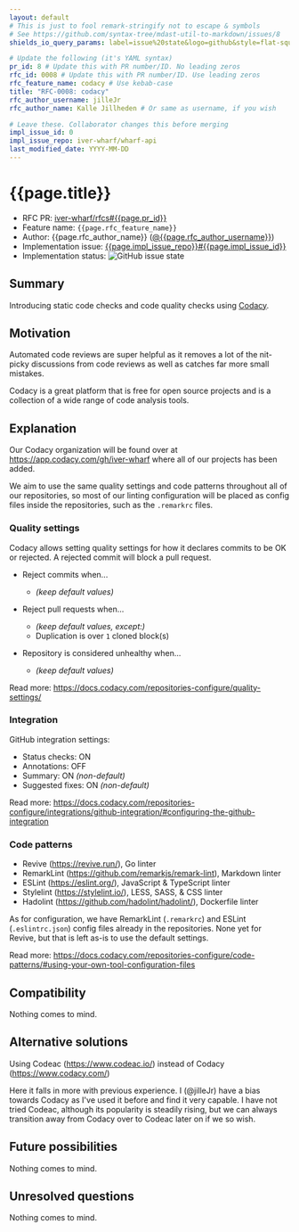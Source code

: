 ```yaml
---
layout: default
# This is just to fool remark-stringify not to escape & symbols
# See https://github.com/syntax-tree/mdast-util-to-markdown/issues/8
shields_io_query_params: label=issue%20state&logo=github&style=flat-square

# Update the following (it's YAML syntax)
pr_id: 8 # Update this with PR number/ID. No leading zeros
rfc_id: 0008 # Update this with PR number/ID. Use leading zeros
rfc_feature_name: codacy # Use kebab-case
title: "RFC-0008: codacy"
rfc_author_username: jilleJr
rfc_author_name: Kalle Jillheden # Or same as username, if you wish

# Leave these. Collaborator changes this before merging
impl_issue_id: 0
impl_issue_repo: iver-wharf/wharf-api
last_modified_date: YYYY-MM-DD
---
```


# {{page.title}}

- RFC PR: [iver-wharf/rfcs#{{page.pr_id}}](https://github.com/iver-wharf/rfcs/pulls/{{page.pr_id}})
- Feature name: `{{page.rfc_feature_name}}`
- Author: {{page.rfc_author_name}} ([@{{page.rfc_author_username}}](https://github.com/{{page.rfc_author_username}}))
- Implementation issue: [{{page.impl_issue_repo}}#{{page.impl_issue_id}}](https://github.com/{{page.impl_issue_repo}}/issues/{{page.impl_issue_id}})
- Implementation status: ![GitHub issue state](https://img.shields.io/github/issues/detail/state/{{page.impl_issue_repo}}/{{page.impl_issue_id}}?{{page.shields_io_query_params}})

## Summary

Introducing static code checks and code quality checks using [Codacy](https://www.codacy.com/).

## Motivation

Automated code reviews are super helpful as it removes a lot of the nit-picky
discussions from code reviews as well as catches far more small mistakes.

Codacy is a great platform that is free for open source projects and is a
collection of a wide range of code analysis tools.

## Explanation

Our Codacy organization will be found over at <https://app.codacy.com/gh/iver-wharf>
where all of our projects has been added.

We aim to use the same quality settings and code patterns throughout all of our
repositories, so most of our linting configuration will be placed as config
files inside the repositories, such as the `.remarkrc` files.

### Quality settings

Codacy allows setting quality settings for how it declares commits to be OK or
rejected. A rejected commit will block a pull request.

- Reject commits when...

  - *(keep default values)*

- Reject pull requests when...

  - *(keep default values, except:)*
  - Duplication is over `1` cloned block(s)

- Repository is considered unhealthy when...

  - *(keep default values)*

Read more: <https://docs.codacy.com/repositories-configure/quality-settings/>

### Integration

GitHub integration settings:

- Status checks: ON
- Annotations: OFF
- Summary: ON *(non-default)*
- Suggested fixes: ON *(non-default)*

Read more: <https://docs.codacy.com/repositories-configure/integrations/github-integration/#configuring-the-github-integration>

### Code patterns

- Revive (<https://revive.run/>), Go linter
- RemarkLint (<https://github.com/remarkjs/remark-lint>), Markdown linter
- ESLint (<https://eslint.org/>), JavaScript & TypeScript linter
- Stylelint (<https://stylelint.io/>), LESS, SASS, & CSS linter
- Hadolint (<https://github.com/hadolint/hadolint/>), Dockerfile linter

As for configuration, we have RemarkLint (`.remarkrc`) and
ESLint (`.eslintrc.json`) config files already in the repositories. None yet
for Revive, but that is left as-is to use the default settings.

Read more: <https://docs.codacy.com/repositories-configure/code-patterns/#using-your-own-tool-configuration-files>

## Compatibility

Nothing comes to mind.

## Alternative solutions

Using Codeac (<https://www.codeac.io/>) instead of Codacy (<https://www.codacy.com/>)

Here it falls in more with previous experience. I (@jilleJr) have a bias
towards Codacy as I've used it before and find it very capable. I have not
tried Codeac, although its popularity is steadily rising, but we can always
transition away from Codacy over to Codeac later on if we so wish.

## Future possibilities

Nothing comes to mind.

## Unresolved questions

Nothing comes to mind.
